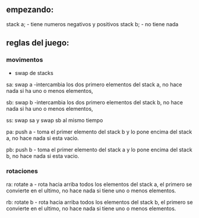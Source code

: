 ## empezando:

stack a; -  tiene numeros negativos y positivos
stack b; -  no tiene nada


## reglas del juego:

### movimentos

- swap de stacks

sa: swap a -intercambia los dos primero elementos del stack a, no hace nada si ha uno o menos elementos,

sb: swap b -intercambia los dos primero elementos del stack b, no hace nada si ha uno o menos elementos,

ss: swap  sa y  swap sb al mismo tiempo

pa: push a - toma el primer elemento del stack b y lo pone encima del stack a, no hace nada si esta vacio.

pb: push b - toma el primer elemento del stack a y lo pone encima del stack b, no hace nada si esta vacio.

### rotaciones

ra: rotate a - rota hacia arriba todos los elementos del stack a, el primero se convierte en el ultimo, no hace nada si tiene uno o menos elementos.

rb: rotate b - rota hacia arriba todos los elementos del stack b, el primero se convierte en el ultimo, no hace nada si tiene uno o menos elementos.


